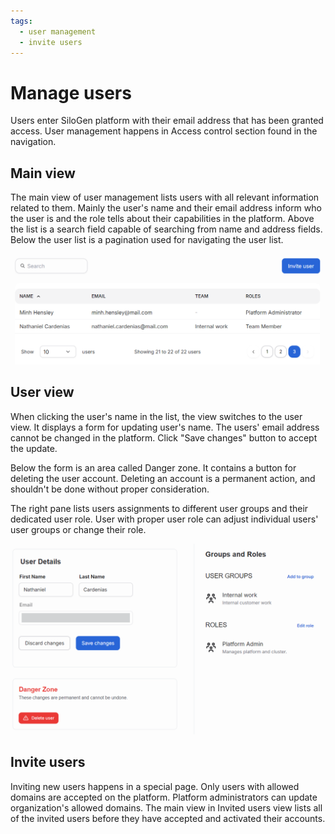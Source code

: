 ```yaml
---
tags:
  - user management
  - invite users
---
```


# Manage users

Users enter SiloGen platform with their email address that has been granted access. User management happens in Access control section found in the navigation.

## Main view

The main view of user management lists users with all relevant information related to them. Mainly the user's name and their email address inform who the user is and the role tells about their capabilities in the platform. Above the list is a search field capable of searching from name and address fields. Below the user list is a pagination used for navigating the user list.

![The main user view lists all users and their roles in the platform.](../../media/user-management-01.png)

## User view

When clicking the user's name in the list, the view switches to the user view. It displays a form for updating user's name. The users' email address cannot be changed in the platform. Click "Save changes" button to accept the update.

Below the form is an area called Danger zone. It contains a button for deleting the user account. Deleting an account is a permanent action, and shouldn't be done without proper consideration.

The right pane lists users assignments to different user groups and their dedicated user role. User with proper user role can adjust individual users' user groups or change their role.

![The user view is basically a form for maintaining user properties and their assignments.](../../media/user-management-02.png)

## Invite users

Inviting new users happens in a special page. Only users with allowed domains are accepted on the platform. Platform administrators can update organization's allowed domains. The main view in Invited users view lists all of the invited users before they have accepted and activated their accounts.